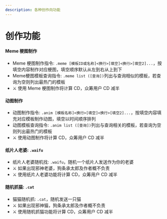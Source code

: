 ```yaml
---
description: 各种创作向功能
---
```


# 创作功能

#### Meme 梗图制作

* Meme 梗图制作指令: `.meme [模板ID或名称]<换行>[填空]<换行>[填空2]...`，按填空内容制作对应梗图，填空顺序默认从左到右从上到下
* Meme梗图模板查询指令: `.meme list ([查询])`列出与查询相似的模板，若查询为空则列出最热门的模板
* ⚔ 使用 Meme 梗图制作将计算 CD，众筹用户 CD 减半

#### 

#### 动图制作

* 动图制作指令: `.anim [模板名称]<换行>[填空]<换行>[填空2]...`，按填空内容填充对应模板制作动图，填空以时间顺序排列
* 动图模板查询指令: `.anim list ([查询])`列出与查询相关的模板，若查询为空则列出最热门的模板
* ⚔ 使用动图制作将计算 CD，众筹用户 CD 减半



#### 纸片人老婆: `.waifu`

* 纸片人老婆随机找: `.waifu`，随机一个纸片人发送作为你的老婆
* ⚔ 如果出现邪神老婆，狗条承太郎及作者概不负责
* ⚔ 使用纸片人老婆功能将计算 CD，众筹用户 CD 减半



#### 随机抓猫: `.cat`

* 猫猫随机抓: `.cat`，随机发送一只猫
* ⚔ 如果出现邪神猫，狗条承太郎及作者概不负责
* ⚔ 使用随机抓猫功能将计算 CD，众筹用户 CD 减半

